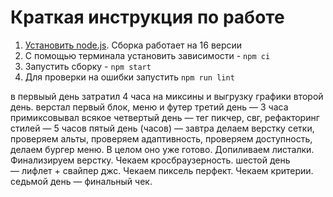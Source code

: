 # Краткая инструкция по работе

1. [Установить node.js](https://nodejs.org/download/release/latest-v16.x/). Сборка работает на 16 версии
2. С помощью терминала установить зависимости - `npm ci`
3. Запустить сборку - `npm start`
4. Для проверки на ошибки запустить `npm run lint`


в первыый день затратил 4 часа на миксины и выгрузку графики
второй день. верстал первый блок, меню и футер
третий день — 3 часа примиксовывал всякое
четвертый день — тег пикчер, свг, рефакторинг стилей — 5 часов
пятый день (часов) — завтра делаем верстку сетки, проверяем альты, проверяем адаптивность, проверяем доступность, делаем бургер меню. В целом оно уже готово. Допиливаем листалки. Финализируем верстку. Чекаем кросбраузерность. 
шестой день — лифлет + свайпер джс. Чекаем пиксель перфект. Чекаем критерии.
седьмой день — финальный чек. 
